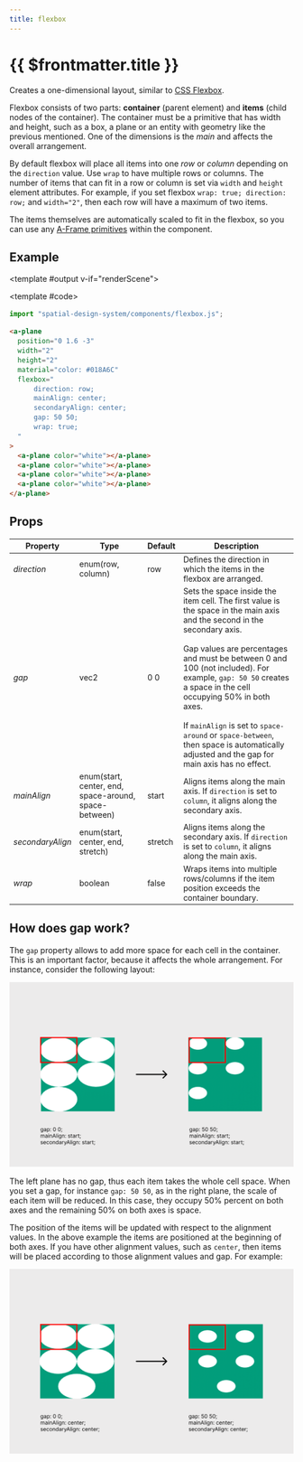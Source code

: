 ```yaml
---
title: flexbox
---
```


<script setup lang="ts">
import { ref, onMounted } from "vue";
import ComponentExample from "../vue/ComponentExample.vue";

const renderScene = ref(false);

onMounted(async () => {
  try {
    await import("spatial-design-system/components/flexbox.js");
    renderScene.value = true;
  } catch(e) {
    console.error(e);
  }
});
</script>

# {{ $frontmatter.title }}

Creates a one-dimensional layout, similar to [CSS Flexbox](https://developer.mozilla.org/en-US/docs/Web/CSS/flex).

Flexbox consists of two parts: **container** (parent element) and **items** (child nodes of the container). The container must be a primitive that has width and height, such as a box, a plane or an entity with geometry like the previous mentioned. One of the dimensions is the _main_ and affects the overall arrangement.

By default flexbox will place all items into one _row_ or _column_ depending on the `direction` value. Use `wrap` to have multiple rows or columns. The number of items that can fit in a row or column is set via `width` and `height` element attributes. For example, if you set flexbox `wrap: true; direction: row;` and `width="2"`, then each row will have a maximum of two items.

The items themselves are automatically scaled to fit in the flexbox, so you can use any [A-Frame primitives](https://aframe.io/docs/1.5.0/introduction/html-and-primitives.html#primitives) within the component.

## Example

<ComponentExample :fixed="true">

<template #output v-if="renderScene">
<a-plane
position="0 1.6 -3"
width="2"
height="2"
material="color: #018A6C"
flexbox="
direction: row;
mainAlign: center;
secondaryAlign: center;
gap: 50 50;
wrap: true;
">

  <a-plane color="white"></a-plane>
  <a-plane color="white"></a-plane>
  <a-plane color="white"></a-plane>
  <a-plane color="white"></a-plane>
</a-plane>
</template>

<template #code>

```js
import "spatial-design-system/components/flexbox.js";
```

```html
<a-plane
  position="0 1.6 -3"
  width="2"
  height="2"
  material="color: #018A6C"
  flexbox="
      direction: row;
      mainAlign: center;
      secondaryAlign: center;
      gap: 50 50;
      wrap: true;
  "
>
  <a-plane color="white"></a-plane>
  <a-plane color="white"></a-plane>
  <a-plane color="white"></a-plane>
  <a-plane color="white"></a-plane>
</a-plane>
```

</template>

</ComponentExample>

## Props

| Property         | Type                                                  | Default | Description                                                                                                                                                                                                                                                                                                                                                                                                                                     |
| ---------------- | ----------------------------------------------------- | ------- | ----------------------------------------------------------------------------------------------------------------------------------------------------------------------------------------------------------------------------------------------------------------------------------------------------------------------------------------------------------------------------------------------------------------------------------------------- |
| _direction_      | enum(row, column)                                     | row     | Defines the direction in which the items in the flexbox are arranged.                                                                                                                                                                                                                                                                                                                                                                           |
| _gap_            | vec2                                                  | 0 0     | Sets the space inside the item cell. The first value is the space in the main axis and the second in the secondary axis. <br><br> Gap values are percentages and must be between 0 and 100 (not included). For example, `gap: 50 50` creates a space in the cell occupying 50% in both axes. <br><br> If `mainAlign` is set to `space-around` or `space-between`, then space is automatically adjusted and the gap for main axis has no effect. |
| _mainAlign_      | enum(start, center, end, space-around, space-between) | start   | Aligns items along the main axis. If `direction` is set to `column`, it aligns along the secondary axis.                                                                                                                                                                                                                                                                                                                                        |
| _secondaryAlign_ | enum(start, center, end, stretch)                     | stretch | Aligns items along the secondary axis. If `direction` is set to `column`, it aligns along the main axis.                                                                                                                                                                                                                                                                                                                                        |
| _wrap_           | boolean                                               | false   | Wraps items into multiple rows/columns if the item position exceeds the container boundary.                                                                                                                                                                                                                                                                                                                                                     |

## How does gap work?

The `gap` property allows to add more space for each cell in the container. This is an important factor, because it affects the whole arrangement. For instance, consider the following layout:

![gap-example-1](../assets/components/start.png)

The left plane has no gap, thus each item takes the whole cell space. When you set a gap, for instance `gap: 50 50`, as in the right plane, the scale of each item will be reduced. In this case, they occupy 50% percent on both axes and the remaining 50% on both axes is space.

The position of the items will be updated with respect to the alignment values. In the above example the items are positioned at the beginning of both axes. If you have other alignment values, such as `center`, then items will be placed according to those alignment values and gap. For example:

![gap-example-2](../assets/components/center.png)
